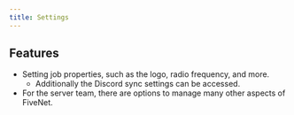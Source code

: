 ```yaml
---
title: Settings
---
```


## Features

- Setting job properties, such as the logo, radio frequency, and more.
  - Additionally the Discord sync settings can be accessed.
- For the server team, there are options to manage many other aspects of FiveNet.
